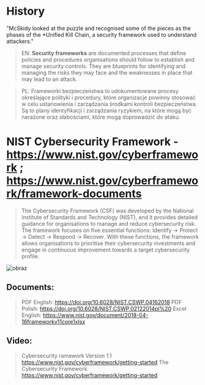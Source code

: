 # History 
"McSkidy looked at the puzzle and recognised some of the pieces as the phases of the *Unified Kill Chain, a security framework used to understand attackers."


> EN: **Security frameworks** are documented processes that define policies and procedures organisations should follow to establish and manage security controls. They are blueprints for identifying and managing the risks they may face and the weaknesses in place that may lead to an attack. 

> PL: Frameworki bezpieczeństwa to udokumentowane procesy określające polityki i procedury, które organizacje powinny stosować w celu ustanowienia i zarządzania środkami kontroli bezpieczeństwa. Są to plany identyfikacji i zarządzania ryzykiem, na które mogą być narażone oraz słabościami, które mogą doprowadzić do ataku.

# NIST Cybersecurity Framework - https://www.nist.gov/cyberframework ; https://www.nist.gov/cyberframework/framework-documents

> The Cybersecurity Framework (CSF) was developed by the National Institute of Standards and Technology (NIST), and it provides detailed guidance for organisations to manage and reduce cybersecurity risk. The framework focuses on five essential functions: Identify -> Protect -> Detect -> Respond -> Recover. With these functions, the framework allows organisations to prioritise their cybersecurity investments and engage in continuous improvement towards a target cybersecurity profile.

![obraz](https://user-images.githubusercontent.com/90008283/205144563-3cc1b543-d634-4654-9f1e-29a188362301.png)

## Documents: 

>PDF English: https://doi.org/10.6028/NIST.CSWP.04162018
>PDF Polish: https://doi.org/10.6028/NIST.CSWP.02122014pl%20
>Excel English: https://www.nist.gov/document/2018-04-16frameworkv11core1xlsx

## Video: 

>Cybersecurity ramework Version 1.1  https://www.nist.gov/cyberframework/getting-started
>The Cybersecurity Framework https://www.nist.gov/cyberframework/getting-started

